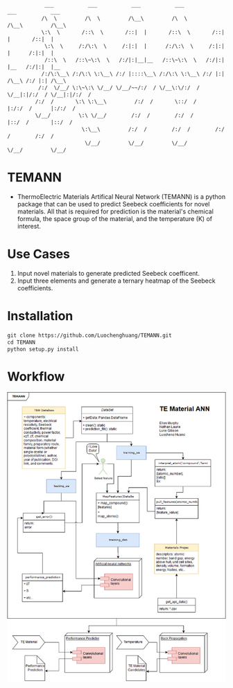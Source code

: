
                ___           ___           ___           ___           ___           ___     
               /\  \         /\  \         /\__\         /\  \         /\__\         /\__\    
               \:\  \       /::\  \       /::|  |       /::\  \       /::|  |       /::|  |   
                \:\  \     /:/\:\  \     /:|:|  |      /:/\:\  \     /:|:|  |      /:|:|  |   
                /::\  \   /::\~\:\  \   /:/|:|__|__   /::\~\:\  \   /:/|:|  |__   /:/|:|  |__ 
               /:/\:\__\ /:/\:\ \:\__\ /:/ |::::\__\ /:/\:\ \:\__\ /:/ |:| /\__\ /:/ |:| /\__\
              /:/  \/__/ \:\~\:\ \/__/ \/__/~~/:/  / \/__\:\/:/  / \/__|:|/:/  / \/__|:|/:/  /
             /:/  /       \:\ \:\__\         /:/  /       \::/  /      |:/:/  /      |:/:/  / 
             \/__/         \:\ \/__/        /:/  /        /:/  /       |::/  /       |::/  /  
                            \:\__\         /:/  /        /:/  /        /:/  /        /:/  /   
                             \/__/         \/__/         \/__/         \/__/         \/__/    
                   
# TEMANN
* ThermoElectric Materials Artifical Neural Network (TEMANN) is a python package that can be used to predict Seebeck coefficients for novel materials. All that is required for prediction is the material's chemical formula, the space group of the material, and the temperature (K) of interest.

# Use Cases

1. Input novel materials to generate predicted Seebeck coefficent.
2. Input three elements and generate a ternary heatmap of the Seebeck coefficients.

# Installation
```
git clone https://github.com/Luochenghuang/TEMANN.git
cd TEMANN
python setup.py install
```

# Workflow
![alt text](https://raw.githubusercontent.com/Luochenghuang/TEMANN/master/doc/TEMANN.jpg "This is our flowchart")



